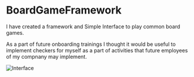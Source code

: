 # BoardGameFramework
I have created a framework and Simple Interface to play common board games.

As a part of future onboarding trainings I thought it would be useful to implement checkers 
for myself as a part of activities that future employees of my compnany may implement.


![Interface](https://user-images.githubusercontent.com/25907313/192186873-6787e73e-d033-4a1a-bb22-cd5c563fc31d.PNG)
